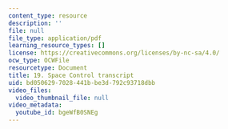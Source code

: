```yaml
---
content_type: resource
description: ''
file: null
file_type: application/pdf
learning_resource_types: []
license: https://creativecommons.org/licenses/by-nc-sa/4.0/
ocw_type: OCWFile
resourcetype: Document
title: 19. Space Control transcript
uid: bd050629-7028-441b-be3d-792c93718dbb
video_files:
  video_thumbnail_file: null
video_metadata:
  youtube_id: bgeWfB0SNEg
---
```

